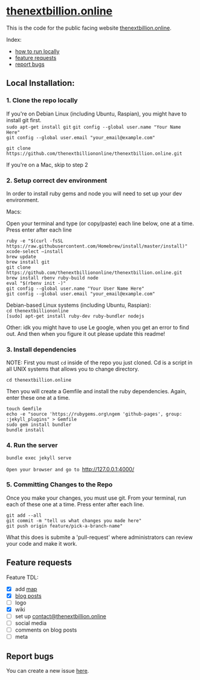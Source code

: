 # [thenextbillion.online](http://thenextbillion.online/)

This is the code for the public facing website [thenextbillion.online](http://thenextbillion.online/).

Index:
* [how to run locally](#how-to-run-locally)
* [feature requests](#feature-requests)
* [report bugs](#report-bugs)

## Local Installation:

### 1. Clone the repo locally

If you're on Debian Linux (including Ubuntu, Raspian), you might have to install git first.  
`sudo apt-get install git`
`git config --global user.name "Your Name Here"`  
`git config --global user.email "your_email@example.com"`  
```
git clone https://github.com/thenextbilliononline/thenextbillion.online.git
```
If you're on a Mac, skip to step 2 

### 2. Setup correct dev environment

In order to install ruby gems and node you will need to set up your dev environment. 

Macs:

Open your terminal and type (or copy/paste) each line below, one at a time. Press enter after each line

`ruby -e "$(curl -fsSL https://raw.githubusercontent.com/Homebrew/install/master/install)"`  
`xcode-select —install`  
`brew update`  
`brew install git`  
`git clone https://github.com/thenextbilliononline/thenextbillion.online.git`  
`brew install rbenv ruby-build node`   
`eval "$(rbenv init -)"`  
`git config --global user.name "Your User Name Here"`  
`git config --global user.email "your_email@example.com"`  

Debian-based Linux systems (including Ubuntu, Raspian):  
  `cd thenextbilliononline`  
  `[sudo] apt-get install ruby-dev ruby-bundler nodejs`  

Other:
idk you might have to use Le google, when you get an error to find out. And then when you figure it out please update this readme!

### 3. Install dependencies

NOTE: First you must `cd` inside of the repo you just cloned. Cd is a script in all UNIX systems that allows you to change directory.

`cd thenextbillion.online`

Then you will create a Gemfile and install the ruby dependencies. Again, enter these one at a time. 

```
touch Gemfile
echo -e "source 'https://rubygems.org\ngem 'github-pages', group: :jekyll_plugins" > Gemfile
sudo gem install bundler
bundle install
```

### 4. Run the server

`bundle exec jekyll serve`

`Open your browser and go to `http://127.0.0.1:4000/

### 5. Committing Changes to the Repo
Once you make your changes, you must use git. From your terminal, run each of these one at a time. Press enter after each line.

`git add --all`  
`git commit -m "tell us what changes you made here"`  
`git push origin feature/pick-a-branch-name"`  

What this does is submite a 'pull-request' where administrators can review your code and make it work. 

## Feature requests

Feature TDL:
- [x] add [map](https://www.internetsociety.org/map/global-internet-report/#affordability-fixed-broadband)
- [x] [blog posts](https://jekyllrb.com/docs/blog/)
- [ ] logo
- [x] wiki
- [ ] set up contact@thenextbillion.online
- [ ] social media
- [ ] comments on blog posts
- [ ] meta

## Report bugs

You can create a new issue [here](https://github.com/thenextbilliononline/thenextbillion.online/issues).
